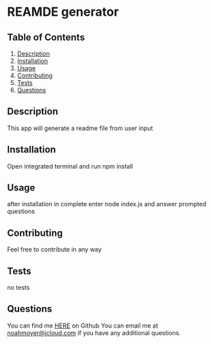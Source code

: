 # REAMDE generator

## Table of Contents
1. [Description](#description)
2. [Installation](#installation)
3. [Usage](#usage)
4. [Contributing](#contributing)
5. [Tests](#tests)
7. [Questions](#questions)

## Description
This app will generate a readme file from user input
## Installation
Open integrated terminal and run npm install
## Usage
after installation in complete enter node index.js and answer prompted questions
## Contributing
Feel free to contribute in any way
## Tests
no tests

## Questions
You can find me [HERE](https://github.com/nmoyer123) on Github
You can email me at noahmoyer@icloud.com if you have any additional questions.
